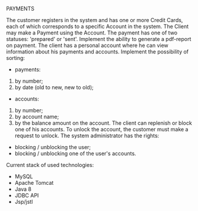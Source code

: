 PAYMENTS

The customer registers in the system and has one or more Credit Cards, each of which corresponds to a specific Account in the system. The Client may make a Payment using the Account.
The payment has one of two statuses: 'prepared' or 'sent'. Implement the ability to generate a pdf-report on payment.
The client has a personal account where he can view information about his payments and accounts. Implement the possibility of sorting:
- payments:
1) by number;
2) by date (old to new, new to old);
- accounts:
1) by number;
2) by account name;
3) by the balance amount on the account.
   The client can replenish or block one of his accounts. To unlock the account, the customer must make a request to unlock.
   The system administrator has the rights:
- blocking / unblocking the user;
- blocking / unblocking one of the user's accounts.

Current stack of used technologies:
- MySQL
- Apache Tomcat
- Java 8
- JDBC API
- Jsp/jstl
